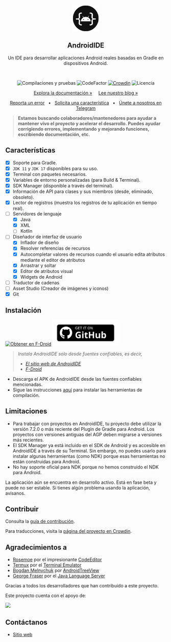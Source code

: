 <p align="center">
  <img src="./images/icon.png" alt="AndroidIDE" width="80" height="80"/>
</p>

<h2 align="center"><b>AndroidIDE</b></h2>
<p align="center">
  Un IDE para desarrollar aplicaciones Android reales basadas en Gradle en dispositivos Android.
<p><br>

<p align="center">
<!-- Compilación y prueba -->
<img src="https://github.com/AndroidIDEOfficial/AndroidIDE/actions/workflows/build.yml/badge.svg" alt="Compilaciones y pruebas">
<!-- CodeFactor -->
<img src="https://www.codefactor.io/repository/github/androidideofficial/androidide/badge/main" alt="CodeFactor">
<!-- Crowdin -->
<a href="https://crowdin.com/project/androidide"><img src="https://badges.crowdin.net/androidide/localized.svg" alt="Crowdin"></a>
<!-- Licencia -->
<img src="https://img.shields.io/badge/Licencia-GPLv3-blue.svg" alt="Licencia"></p>

<p align="center">
  <a href="https://androidide.com/docs/">Explora la documentación »</a> &nbsp; &nbsp;
  <a href="https://androidide.com/blogs/">Lee nuestro blog »</a>
</p>

<p align="center">
  <a href="https://github.com/AndroidIDEOfficial/AndroidIDE/issues/new?labels=bug&template=BUG.yml&title=%5BBug%5D%3A+">Reporta un error</a> &nbsp; &#8226; &nbsp;
  <a href="https://github.com/AndroidIDEOfficial/AndroidIDE/issues/new?labels=feature&template=FEATURE.yml&title=%5BFeature%5D%3A+">Solicita una característica</a> &nbsp; &#8226; &nbsp;
  <a href="https://t.me/androidide_discussions">Únete a nosotros en Telegram</a>
</p>

> **Estamos buscando colaboradores/mantenedores para ayudar a mantener vivo el proyecto y acelerar el desarrollo. Puedes ayudar corrigiendo errores, implementando y mejorando funciones, escribiendo documentación, etc.**

## Características

- [x] Soporte para Gradle.
- [x] `JDK 11` y `JDK 17` disponibles para su uso.
- [x] Terminal con paquetes necesarios.
- [x] Variables de entorno personalizadas (para Build & Terminal).
- [x] SDK Manager (disponible a través del terminal).
- [x] Información de API para clases y sus miembros (desde, eliminado, obsoleto).
- [x] Lector de registros (muestra los registros de tu aplicación en tiempo real).
- [ ] Servidores de lenguaje
    - [x] Java
    - [x] XML
    - [ ] Kotlin
- [ ] Diseñador de interfaz de usuario
    - [x] Inflador de diseño
    - [x] Resolver referencias de recursos
    - [x] Autocompletar valores de recursos cuando el usuario edita atributos mediante el editor de atributos
    - [x] Arrastrar y soltar
    - [x] Editor de atributos visual
    - [x] Widgets de Android
- [ ] Traductor de cadenas
- [ ] Asset Studio (Creador de imágenes y iconos)
- [x] Git

## Instalación

[<img src="https://fdroid.gitlab.io/artwork/badge/get-it-on.svg"
    alt="Obtener en F-Droid"
    height="80">](https://f-droid.org/packages/com.itsaky.androidide)
[<img src="https://github.com/Kunzisoft/Github-badge/raw/main/get-it-on-github.svg"
    alt="Obtener en GitHub"
    height="80">](https://github.com/AndroidIDEOfficial/AndroidIDE/releases)

> _Instala AndroidIDE solo desde fuentes confiables, es decir,_
> - [_El sitio web de AndroidIDE_](https://androidide.netlify.app)
> - [_F-Droid_](https://f-droid.org/packages/com.itsaky.androidide/)

- Descarga el APK de AndroidIDE desde las fuentes confiables mencionadas.
- Sigue las
  instrucciones [aquí](https://docs.androidide.com/tutorials/get-started.html) para
  instalar las herramientas de compilación.

## Limitaciones

- Para trabajar con proyectos en AndroidIDE, tu proyecto debe utilizar la versión 7.2.0 o
  más reciente del Plugin de Gradle para Android. Los proyectos con versiones antiguas del AGP deben migrarse a versiones más recientes.
- El SDK Manager ya está incluido en el SDK de Android y es accesible en AndroidIDE a través de su Terminal.
  Sin embargo, no puedes usarlo para instalar algunas herramientas (como NDK) porque esas herramientas no están construidas para
  Android.
- No hay soporte oficial para NDK porque no hemos construido el NDK para Android.

La aplicación aún se encuentra en desarrollo activo. Está en fase beta y puede no ser estable. Si tienes algún
problema usando la aplicación, avísanos.

## Contribuir

Consulta la [guía de contribución](./CONTRIBUTING.md).

Para traducciones, visita la [página del proyecto en Crowdin](https://crowdin.com/project/androidide).

## Agradecimientos a

- [Rosemoe](https://github.com/Rosemoe) por el
  impresionante [CodeEditor](https://github.com/Rosemoe/sora-editor)
- [Termux](https://github.com/termux) por el [Terminal Emulator](https://github.com/termux/termux-app)
- [Bogdan Melnychuk](https://github.com/bmelnychuk)
  por [AndroidTreeView](https://github.com/bmelnychuk/AndroidTreeView)
- [George Fraser](https://github.com/georgewfraser) por
  el [Java Language Server](https://github.com/georgewfraser/java-language-server)

Gracias a todos los desarrolladores que han contribuido a este proyecto.

<p>Este proyecto cuenta con el apoyo de:</p>
<p>
  <a href="https://m.do.co/c/54add371d1d7">
    <img src="https://opensource.nyc3.cdn.digitaloceanspaces.com/attribution/assets/SVG/DO_Logo_horizontal_blue.svg" width="201px">
  </a>
</p>

## Contáctanos

- [Sitio web](https://androidide.netlify.app/)

